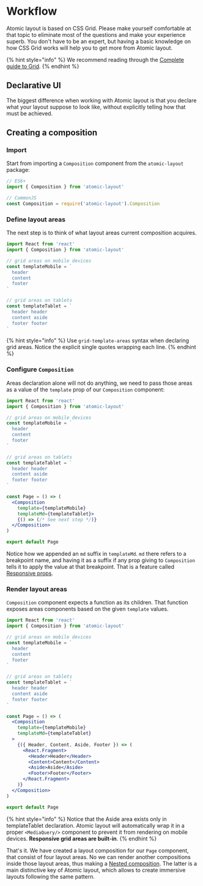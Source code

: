 # Workflow

Atomic layout is based on CSS Grid. Please make yourself comfortable at that topic to eliminate most of the questions and make your experience superb. You don't have to be an expert, but having a basic knowledge on how CSS Grid works will help you to get more from Atomic layout.

{% hint style="info" %}
We recommend reading through the [Complete guide to Grid](https://css-tricks.com/snippets/css/complete-guide-grid).
{% endhint %}

## Declarative UI

The biggest difference when working with Atomic layout is that you declare what your layout suppose to look like, without explicitly telling how that must be achieved.

## Creating a composition

### Import

Start from importing a `Composition` component from the `atomic-layout` package:

```jsx
// ES6+
import { Composition } from 'atomic-layout'

// CommonJS
const Composition = require('atomic-layout').Composition
```

### Define layout areas

The next step is to think of what layout areas current composition acquires.

```jsx
import React from 'react'
import { Composition } from 'atomic-layout'

// grid areas on mobile devices
const templateMobile = `
  header
  content
  footer
`

// grid areas on tablets
const templateTablet = `
  header header
  content aside
  footer footer
`
```

{% hint style="info" %}
Use `grid-template-areas` syntax when declaring grid areas. Notice the explicit single quotes wrapping each line.
{% endhint %}

### Configure `Composition`

Areas declaration alone will not do anything, we need to pass those areas as a value of the `template` prop of our `Composition` component:

```jsx
import React from 'react'
import { Composition } from 'atomic-layout'

// grid areas on mobile devices
const templateMobile = `
  header
  content
  footer
`

// grid areas on tablets
const templateTablet = `
  header header
  content aside
  footer footer
`

const Page = () => (
  <Composition
    template={templateMobile}
    templateMd={templateTablet}>
    {() => (/* See next step */)}
  </Composition>
)

export default Page
```

Notice how we appended an `md` suffix in `templateMd`. `md` there refers to a breakpoint name, and having it as a suffix if any prop giving to `Composition` tells it to apply the value at that breakpoint. That is a feature called [Responsive props](../../fundamentals/responsive-props.md).

### Render layout areas

`Composition` component expects a function as its children. That function exposes areas components based on the given `template` values.

```jsx
import React from 'react'
import { Composition } from 'atomic-layout'

// grid areas on mobile devices
const templateMobile = `
  header
  content
  footer
`

// grid areas on tablets
const templateTablet = `
  header header
  content aside
  footer footer
`

const Page = () => (
  <Composition
    template={templateMobile}
    templateMd={templateTablet}
  >
    {({ Header, Content, Aside, Footer }) => (
      <React.Fragment>
        <Header>Header</Header>
        <Content>Content</Content>
        <Aside>Aside</Aside>
        <Footer>Footer</Footer>
      </React.Fragment>
    )}
  </Composition>
)

export default Page
```

{% hint style="info" %}
Notice that the Aside area exists only in templateTablet declaration. Atomic layout will automatically wrap it in a proper `<MediaQuery/>` component to prevent it from rendering on mobile devices. **Responsive grid areas are built-in**.
{% endhint %}

That's it. We have created a layout composition for our `Page` component, that consist of four layout areas. No we can render another compositions inside those layout areas, thus making a [Nested composition](../../components/composition.md#nested-composition). The latter is a main distinctive key of Atomic layout, which allows to create immersive layouts following the same pattern.

